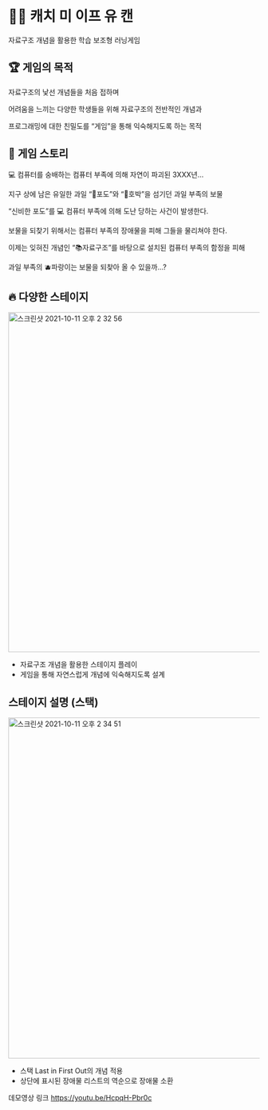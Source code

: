 # 🏃🏻 캐치 미 이프 유 캔
자료구조 개념을 활용한 학습 보조형 러닝게임

## 🏆 게임의 목적
자료구조의 낯선 개념들을 처음 접하며


어려움을 느끼는 다양한 학생들을 위해 자료구조의 전반적인 개념과


프로그래밍에 대한 친밀도를 “게임”을 통해 익숙해지도록 하는 목적

## 📖 게임 스토리
💻 컴퓨터를 숭배하는 컴퓨터 부족에 의해 자연이 파괴된 3XXX년...

지구 상에 남은 유일한 과일 “🍇포도”와 “🎃호박”을 섬기던 과일 부족의 보물

“신비한 포도”를 💻 컴퓨터 부족에 의해 도난 당하는 사건이 발생한다.

보물을 되찾기 위해서는 컴퓨터 부족의 장애물을 피해 그들을 물리쳐야 한다.

이제는 잊혀진 개념인 “📚자료구조”를 바탕으로 설치된 컴퓨터 부족의 함정을 피해

과일 부족의 🫐파랑이는 보물을 되찾아 올 수 있을까...?


## 🔥 다양한 스테이지
<img width="680" alt="스크린샷 2021-10-11 오후 2 32 56" src="https://user-images.githubusercontent.com/56291884/136738131-c0a3c3f7-1bb6-4fa1-8151-3dcd34979bc7.png">

- 자료구조 개념을 활용한 스테이지 플레이
- 게임을 통해 자연스럽게 개념에 익숙해지도록 설계

## 스테이지 설명 (스택)
<img width="682" alt="스크린샷 2021-10-11 오후 2 34 51" src="https://user-images.githubusercontent.com/56291884/136738283-df74d071-0dc7-44c9-b5fe-c17c3f87b944.png">

- 스택 Last in First Out의 개념 적용
- 상단에 표시된 장애물 리스트의 역순으로 장애물 소환


데모영상 링크
https://youtu.be/HcpqH-Pbr0c
